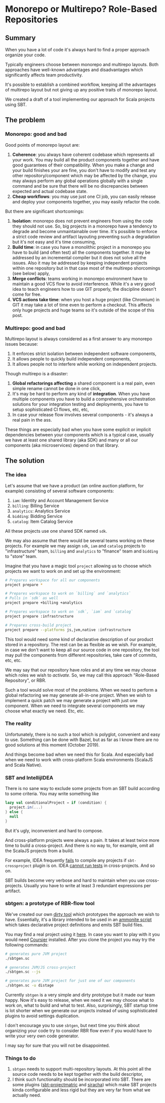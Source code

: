 Monorepo or Multirepo? Role-Based Repositories
==============================================

## Summary

When you have a lot of code it's always hard to find a proper approach organize your code.

Typically engineers choose between monorepo and multirepo layouts. Both approaches have well-known
advantages and disadvantages which significantly affects team productivity.

It's possible to establish a combined workflow, keeping all the advantages of multirepo layout but
not giving up any positive traits of monorepo layout.

We created a draft of a tool implementing our approach for Scala projects using SBT.

## The problem

### Monorepo: good and bad

Good points of monorepo layout are:

1. **Coherence**: you always have coherent codebase which represents all your work.
   You may build all the product components together and have good guarantees
   of their compatibility.
   When you make a change and your build finishes your are fine, you don't have to
   modify and test any other repository/component which may be affected by the change,
   you may always perform any global operations globally with a single command and be
   sure that there will be no discrepancies between expected and actual codebase state.
2. **Cheap workflows**: you may use just one CI job, you can easily release and deploy
   your components together, you may easily refactor the code.

But there are significant shortcomings:

1. **Isolation**: monorepo does not prevent engineers from using the code
   they should not use. So, big projects in a monorepo have a tendency to
   degrade and become unmaintainable over time.
   It's possible to enforce a strict code review and artifact layouting preventing
   such a degradation but it's not easy and it's time consuming,
2. **Build time**: in case you have a monolithic project in a monorepo you have to
   build (and often test) all the components together. It may be addressed by an
   incremental compiler but it does not solve all the issues. Also it may be addressed
   by keeping independent projects within one repository but in that case most of the
    multirepo shorcomings (see below) apply,
3. **Merge conflicts**: teams working in monorepo environment have to maintain a good VCS
   flow to avoid interference. While it's a very good idea to teach engineers how to use
   GIT properly, the discipline doesn't come for free.
4. **VCS actions take time**: when you host a huge project (like Chromium) in GIT it may
   take a lot of time even to perform a checkout. This affects only huge projects and huge teams
   so it's outside of the scope of this post.

### Multirepo: good and bad

Multirepo layout is always considered as a first answer to any monorepo issues because:

1. It enforces strict isolation between independent software components,
2. It allows people to quickly build independent components,
3. It allows people not to interfere while working on independent projects.

Though multirepo is a disaster:

1. **Global refactorings affecting** a shared component is a real pain, even simple rename cannot
   be done in one click,
2. It's may be hard to perform any kind of **integration**. When you have multiple components you
   have to build a comprehensive orchestration solutions for your integration testing and deployments,
   you have to setup sophisticated CI flows, etc, etc,
3. In case your release flow involves several components - it's always a real pain in the ass.

These things are especially bad when you have some explicit or implicit dependencies between your
components which is a typical case, usually we have at least one shared library (aka SDK) and many
or all our components (aka microservices) depend on that library.

## The solution

### The idea

Let's assume that we have a product (an online auction platform, for example) consisting of several software components:

1. `iam`: Identity and Account Management Service
2. `billing`: Billing Service
3. `analytics`: Analytics Service
4. `bidding`: Bidding Service
5. `catalog`: Item Catalog Service

All these projects use one shared SDK named `sdk`.

We may also assume that there would be several teams working on these projects.
For example we may assign `sdk`, `iam` and `catalog` projects to "infrastructure" team,
`billing` and `analytics` to "finance" team and `bidding` to "store" team.

Imagine that you have a magic tool `project` allowing us to choose which
projects we want to work on and set up the environment:

```bash
# Prepares workspace for all our components
project prepare *

# Prepares workspace to work on `billing` and `analytics`
# Pulls in `sdk` as well
project prepare +billing +analytics

# Prepares workspace to work on `sdk`, `iam` and `catalog`
project prepare :infrastructure

# Prepares cross-build project
project prepare --platforms js,jvm,native :infrastructure
```

This tool would need some kind of declarative description of our product stored in a repository.
The rest can be as flexible as we wish. For example, in case we don't want to keep all our source code in one repository,
the tool may pull the components from different repositories, take care of commits, etc, etc.

We may say that our repository have *roles* and at any time we may choose which roles we wish to *activate*.
So, we may call this approach "Role-Based Repository", or RBR.

Such a tool would solve most of the problems. When we need to perform a global refactoring we may generate all-in-one project.
When we wish to implement a quick patch we may generate a project with just one component.
When we need to integrate several components we may choose what exactly we need. Etc, etc.

### The reality

Unfortunately, there is no such a tool which is polyglot, convenient and easy to use.
Something can be done with Bazel, but as far as I know there are no good solutions at this moment
(October 2019).

And things become bad when we need this for Scala. And especially bad when we need to work with cross-platform Scala environments
(ScalaJS and Scala Native).

### SBT and IntellijIDEA

There is no sane way to exclude some projects from an SBT build according to some criteria. You may write something like

```scala
lazy val conditionalProject = if (condition) {
  project.in(...)
} else {
  null
}
```

But it's ugly, inconvenient and hard to compose.

And cross-platform projects were always a pain. It takes at least twice more time to build a cross-project.
And there is no way to, for example, omit all the ScalaJS projects from a build.

For example, IDEA frequently [fails](https://youtrack.jetbrains.com/issue/SCL-16128) to compile any projects
if `sbt-crossproject` plugin is on. IDEA [cannot run tests](https://youtrack.jetbrains.com/issue/SCL-14640)
in cross-projects. And so on.

SBT builds become very verbose and hard to maintain when you use cross-projects.
Usually you have to write at least 3 redundant expressions per artifact.

### sbtgen: a prototype of RBR-flow tool

We've created our own [dirty tool](https://github.com/7mind/sbtgen) which prototypes the approach we wish to have.
Essentially, it's a library intended to be used in an [ammonite script](https://ammonite.io/#ScalaScripts) which takes
declarative project definitions and emits SBT build files.

You may find a real project using it [here](https://github.com/7mind/izumi).
In case you want to play with it you would need [Coursier](https://get-coursier.io/) installed.
After you clone the project you may try the following commands:

```bash
# generates pure JVM project
./sbtgen.sc

# generates JVM/JS cross-project
./sbtgen.sc --js

# generates pure JVM project for just one of our components
./sbtgen.sc -u distage
```

Currently `sbtgen` is a very simple and dirty prototype but it made our team happy.
Now it's easy to release, when we need it we may choose what to work on, what to build and what to test.
Also, surprisingly, SBT startup time is lot shorter when we generate our projects instead of using
sophisticated plugins to avoid settings duplication.

I don't encourage you to use `sbtgen`, but next time you think about organizing your code try to consider RBR flow even
if you would have to write your very own code generator.

I may say for sure that you will not be disappointed.

### Things to do

1. `sbtgen` needs to support multi-repository layouts. At this point all the source code needs to be kept together with the build descriptor,
2. I think such functionality should be incorporated into SBT. There are some plugins ([sbt-projectmatric](http://eed3si9n.com/parallel-cross-building-using-sbt-projectmatrix) and [siracha](http://eed3si9n.com/hot-source-dependencies-using-sbt-sriracha)) which make SBT projects kinda configurable and less rigid but they are very far from what we actually need.
